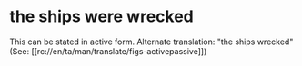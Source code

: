 # the ships were wrecked

This can be stated in active form. Alternate translation: "the ships wrecked" (See: [[rc://en/ta/man/translate/figs-activepassive]])

